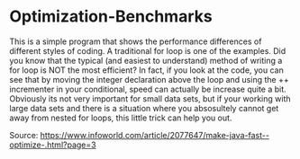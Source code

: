 # Optimization-Benchmarks
This is a simple program that shows the performance differences of different styles of coding. A traditional for loop is one of the examples. Did you know that the typical (and easiest to understand) method of writing a for loop is NOT the most efficient? In fact, if you look at the code, you can see that by moving the integer declaration above the loop and using the ++ incrementer in your conditional, speed can actually be increase quite a bit. Obviously its not very important for small data sets, but if your working with large data sets and there is a situation where you absosultely cannot get away from nested for loops, this little trick can help you out.

Source: https://www.infoworld.com/article/2077647/make-java-fast--optimize-.html?page=3
